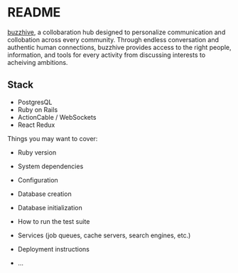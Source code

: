 # README

[buzzhive](https://buzzhive.herokuapp.com/#/), a collobaration hub designed 
to personalize communication and collobation across every community. Through 
endless conversation and authentic human connections, buzzhive provides access 
to the right people, information, and tools for every activity from discussing 
interests to acheiving ambitions.

## Stack
* PostgresQL
* Ruby on Rails
* ActionCable / WebSockets
* React Redux

Things you may want to cover:

* Ruby version

* System dependencies

* Configuration

* Database creation

* Database initialization

* How to run the test suite

* Services (job queues, cache servers, search engines, etc.)

* Deployment instructions

* ...
